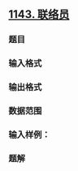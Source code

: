 ## [1143. 联络员](https://www.acwing.com/problem/content/1145/)

### 题目

### 输入格式

### 输出格式

### 数据范围

### 输入样例：



### 题解
